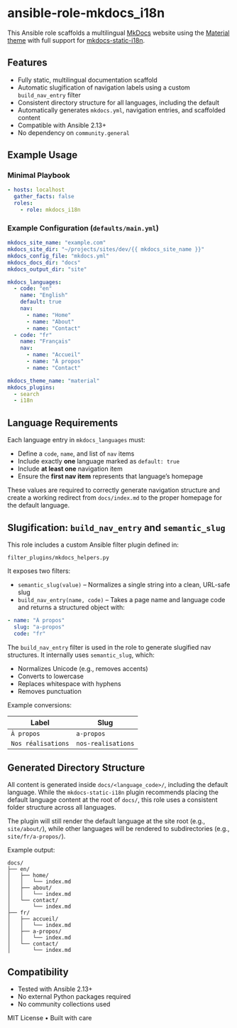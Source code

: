 # ansible-role-mkdocs_i18n

This Ansible role scaffolds a multilingual [MkDocs](https://www.mkdocs.org/) website using the [Material theme](https://squidfunk.github.io/mkdocs-material/) with full support for [mkdocs-static-i18n](https://github.com/lukasgeiter/mkdocs-static-i18n).

## Features

- Fully static, multilingual documentation scaffold
- Automatic slugification of navigation labels using a custom `build_nav_entry` filter
- Consistent directory structure for all languages, including the default
- Automatically generates `mkdocs.yml`, navigation entries, and scaffolded content
- Compatible with Ansible 2.13+
- No dependency on `community.general`

## Example Usage

### Minimal Playbook

```yaml
- hosts: localhost
  gather_facts: false
  roles:
    - role: mkdocs_i18n
```

### Example Configuration (`defaults/main.yml`)

```yaml
mkdocs_site_name: "example.com"
mkdocs_site_dir: "~/projects/sites/dev/{{ mkdocs_site_name }}"
mkdocs_config_file: "mkdocs.yml"
mkdocs_docs_dir: "docs"
mkdocs_output_dir: "site"

mkdocs_languages:
  - code: "en"
    name: "English"
    default: true
    nav:
      - name: "Home"
      - name: "About"
      - name: "Contact"
  - code: "fr"
    name: "Français"
    nav:
      - name: "Accueil"
      - name: "À propos"
      - name: "Contact"

mkdocs_theme_name: "material"
mkdocs_plugins:
  - search
  - i18n
```

## Language Requirements

Each language entry in `mkdocs_languages` must:

- Define a `code`, `name`, and list of `nav` items
- Include exactly **one** language marked as `default: true`
- Include **at least one** navigation item
- Ensure the **first nav item** represents that language’s homepage

These values are required to correctly generate navigation structure and create a working redirect from `docs/index.md` to the proper homepage for the default language.

## Slugification: `build_nav_entry` and `semantic_slug`

This role includes a custom Ansible filter plugin defined in:

```
filter_plugins/mkdocs_helpers.py
```

It exposes two filters:

- `semantic_slug(value)` – Normalizes a single string into a clean, URL-safe slug
- `build_nav_entry(name, code)` – Takes a page name and language code and returns a structured object with:

```yaml
- name: "À propos"
  slug: "a-propos"
  code: "fr"
```

The `build_nav_entry` filter is used in the role to generate slugified nav structures. It internally uses `semantic_slug`, which:

- Normalizes Unicode (e.g., removes accents)
- Converts to lowercase
- Replaces whitespace with hyphens
- Removes punctuation

Example conversions:

| Label              | Slug               |
|--------------------|--------------------|
| `À propos`         | `a-propos`         |
| `Nos réalisations` | `nos-realisations` |

## Generated Directory Structure

All content is generated inside `docs/<language_code>/`, including the default language. While the `mkdocs-static-i18n` plugin recommends placing the default language content at the root of `docs/`, this role uses a consistent folder structure across all languages.

The plugin will still render the default language at the site root (e.g., `site/about/`), while other languages will be rendered to subdirectories (e.g., `site/fr/a-propos/`).

Example output:

```shell
docs/
├── en/
│   ├── home/
│   │   └── index.md
│   ├── about/
│   │   └── index.md
│   └── contact/
│       └── index.md
├── fr/
│   ├── accueil/
│   │   └── index.md
│   ├── a-propos/
│   │   └── index.md
│   └── contact/
│       └── index.md
```

## Compatibility

- Tested with Ansible 2.13+
- No external Python packages required
- No community collections used

MIT License • Built with care